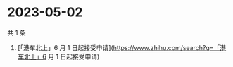 # 2023-05-02

共 1 条

<!-- BEGIN ZHIHUSEARCH -->
<!-- 最后更新时间 Tue May 02 2023 06:08:16 GMT+0800 (China Standard Time) -->
1. [「港车北上」6 月 1 日起接受申请](https://www.zhihu.com/search?q=「港车北上」6 月 1 日起接受申请)
<!-- END ZHIHUSEARCH -->
